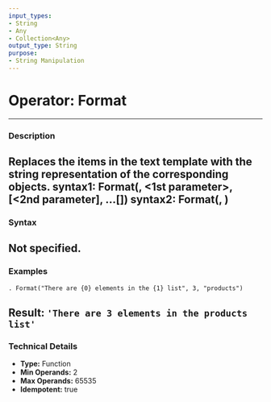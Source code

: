```yaml
---
input_types:
- String
- Any
- Collection<Any>
output_type: String
purpose:
- String Manipulation
---
```

# Operator: Format
---
### **Description**
Replaces the items in the text template with the string representation of the corresponding objects.
syntax1: Format(<text template>, <1st parameter>, [<2nd parameter], ...[<nth parameter>])
syntax2: Format(<text template>, <collection of parameters>)
---
### **Syntax**
Not specified.
---
### **Examples**
```
. Format("There are {0} elements in the {1} list", 3, "products")
```
**Result:** `'There are 3 elements in the products list'`
---
### **Technical Details**
- **Type:** Function
- **Min Operands:** 2
- **Max Operands:** 65535
- **Idempotent:** true